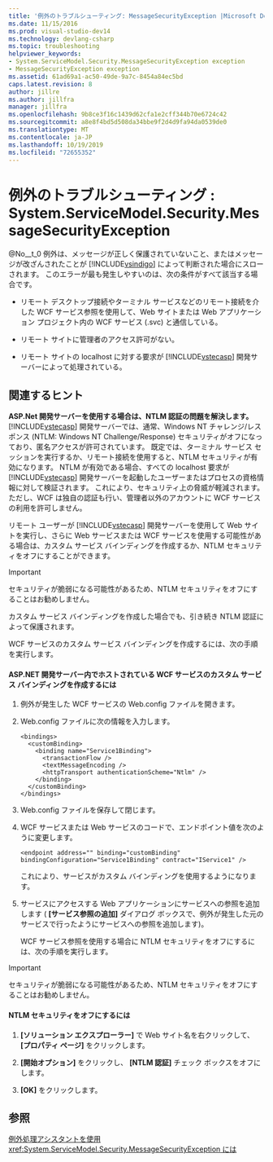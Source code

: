 ```yaml
---
title: '例外のトラブルシューティング: MessageSecurityException |Microsoft Docs'
ms.date: 11/15/2016
ms.prod: visual-studio-dev14
ms.technology: devlang-csharp
ms.topic: troubleshooting
helpviewer_keywords:
- System.ServiceModel.Security.MessageSecurityException exception
- MessageSecurityException exception
ms.assetid: 61ad69a1-ac50-49de-9a7c-8454a84ec5bd
caps.latest.revision: 8
author: jillre
ms.author: jillfra
manager: jillfra
ms.openlocfilehash: 9b8ce3f16c1439d62cfa1e2cff344b70e6724c42
ms.sourcegitcommit: a8e8f4bd5d508da34bbe9f2d4d9fa94da0539de0
ms.translationtype: MT
ms.contentlocale: ja-JP
ms.lasthandoff: 10/19/2019
ms.locfileid: "72655352"
---
```

# <a name="troubleshooting-exceptions-systemservicemodelsecuritymessagesecurityexception"></a>例外のトラブルシューティング : System.ServiceModel.Security.MessageSecurityException
@No__t_0 例外は、メッセージが正しく保護されていないこと、またはメッセージが改ざんされたことが [!INCLUDE[vsindigo](../includes/vsindigo-md.md)] によって判断された場合にスローされます。 このエラーが最も発生しやすいのは、次の条件がすべて該当する場合です。

- リモート デスクトップ接続やターミナル サービスなどのリモート接続を介した WCF サービス参照を使用して、Web サイトまたは Web アプリケーション プロジェクト内の WCF サービス (.svc) と通信している。

- リモート サイトに管理者のアクセス許可がない。

- リモート サイトの localhost に対する要求が [!INCLUDE[vstecasp](../includes/vstecasp-md.md)] 開発サーバーによって処理されている。

## <a name="associated-tips"></a>関連するヒント
 **ASP.Net 開発サーバーを使用する場合は、NTLM 認証の問題を解決します。**
[!INCLUDE[vstecasp](../includes/vstecasp-md.md)] 開発サーバーでは、通常、Windows NT チャレンジ/レスポンス (NTLM: Windows NT Challenge/Response) セキュリティがオフになっており、匿名アクセスが許可されています。 既定では、ターミナル サービス セッションを実行するか、リモート接続を使用すると、NTLM セキュリティが有効になります。 NTLM が有効である場合、すべての localhost 要求が [!INCLUDE[vstecasp](../includes/vstecasp-md.md)] 開発サーバーを起動したユーザーまたはプロセスの資格情報に対して検証されます。 これにより、セキュリティ上の脅威が軽減されます。 ただし、WCF は独自の認証も行い、管理者以外のアカウントに WCF サービスの利用を許可しません。

 リモート ユーザーが [!INCLUDE[vstecasp](../includes/vstecasp-md.md)] 開発サーバーを使用して Web サイトを実行し、さらに Web サービスまたは WCF サービスを使用する可能性がある場合は、カスタム サービス バインディングを作成するか、NTLM セキュリティをオフにすることができます。

> [!IMPORTANT]
> セキュリティが脆弱になる可能性があるため、NTLM セキュリティをオフにすることはお勧めしません。

 カスタム サービス バインディングを作成した場合でも、引き続き NTLM 認証によって保護されます。

 WCF サービスのカスタム サービス バインディングを作成するには、次の手順を実行します。

#### <a name="to-create-a-custom-service-binding-for-the-wcf-service-hosted-inside-the-aspnet-development-server"></a>ASP.NET 開発サーバー内でホストされている WCF サービスのカスタム サービス バインディングを作成するには

1. 例外が発生した WCF サービスの Web.config ファイルを開きます。

2. Web.config ファイルに次の情報を入力します。

   ```
   <bindings>
     <customBinding>
       <binding name="Service1Binding">
         <transactionFlow />
         <textMessageEncoding />
         <httpTransport authenticationScheme="Ntlm" />
       </binding>
     </customBinding>
   </bindings>
   ```

3. Web.config ファイルを保存して閉じます。

4. WCF サービスまたは Web サービスのコードで、エンドポイント値を次のように変更します。

   ```
   <endpoint address="" binding="customBinding" bindingConfiguration="Service1Binding" contract="IService1" />
   ```

    これにより、サービスがカスタム バインディングを使用するようになります。

5. サービスにアクセスする Web アプリケーションにサービスへの参照を追加します ( **[サービス参照の追加]** ダイアログ ボックスで、例外が発生した元のサービスで行ったようにサービスへの参照を追加します)。

   WCF サービス参照を使用する場合に NTLM セキュリティをオフにするには、次の手順を実行します。

> [!IMPORTANT]
> セキュリティが脆弱になる可能性があるため、NTLM セキュリティをオフにすることはお勧めしません。

#### <a name="to-turn-off-ntlm-security"></a>NTLM セキュリティをオフにするには

1. **[ソリューション エクスプローラー]** で Web サイト名を右クリックして、 **[プロパティ ページ]** をクリックします。

2. **[開始オプション]** をクリックし、 **[NTLM 認証]** チェック ボックスをオフにします。

3. **[OK]** をクリックします。

## <a name="see-also"></a>参照
 [例外処理アシスタントを使用 <xref:System.ServiceModel.Security.MessageSecurityException> には](https://msdn.microsoft.com/library/e0a78c50-7318-4d54-af51-40c00aea8711)